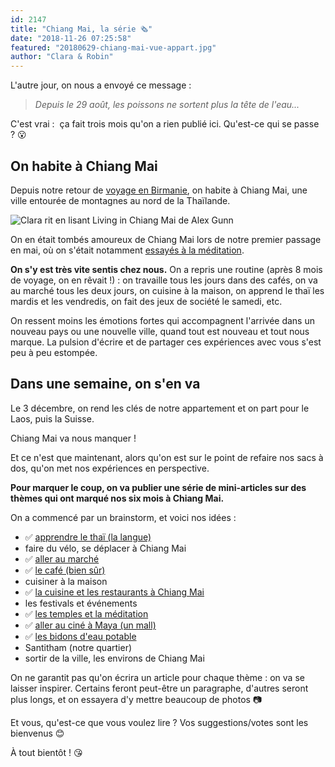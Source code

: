 ```yaml
---
id: 2147
title: "Chiang Mai, la série 🗞"
date: "2018-11-26 07:25:58"
featured: "20180629-chiang-mai-vue-appart.jpg"
author: "Clara & Robin"
---
```


L'autre jour, on nous a envoyé ce message :

> _Depuis le 29 août, les poissons ne sortent plus la tête de l'eau..._

C'est vrai :  ça fait trois mois qu'on a rien publié ici. Qu'est-ce qui se passe
? 😮

## On habite à Chiang Mai

Depuis notre retour de
[voyage en Birmanie](/un-mois-avec-florian-on-recapitule/), on habite à Chiang
Mai, une ville entourée de montagnes au nord de la Thaïlande.

![Clara rit en lisant Living in Chiang Mai de Alex Gunn](20180505-chiang-mai-living-in-chiang-mai.jpg)

On en était tombés amoureux de Chiang Mai lors de notre premier passage en mai,
où on s'était notamment
[essayés à la méditation](/inspirer-expirer-inspi-oh-un-avion/).

**On s'y est très vite sentis chez nous.** On a repris une routine (après 8 mois
de voyage, on en rêvait !) : on travaille tous les jours dans des cafés, on va
au marché tous les deux jours, on cuisine à la maison, on apprend le thaï les
mardis et les vendredis, on fait des jeux de société le samedi, etc.

On ressent moins les émotions fortes qui accompagnent l'arrivée dans un nouveau
pays ou une nouvelle ville, quand tout est nouveau et tout nous marque. La
pulsion d'écrire et de partager ces expériences avec vous s'est peu à peu
estompée.

## Dans une semaine, on s'en va

Le 3 décembre, on rend les clés de notre appartement et on part pour le Laos,
puis la Suisse.

Chiang Mai va nous manquer !

Et ce n'est que maintenant, alors qu'on est sur le point de refaire nos sacs à
dos, qu'on met nos expériences en perspective.

**Pour marquer le coup, on va publier une série de mini-articles sur des thèmes
qui ont marqué nos six mois à Chiang Mai.**

On a commencé par un brainstorm, et voici nos idées :

- ✅ [apprendre le thaï (la langue)](/chiang-mai-episode-4-apprendre-le-thai/)
- faire du vélo, se déplacer à Chiang Mai
- ✅ [aller au marché](/chiang-mai-episode-5-le-marche/)
- ✅ [le café (bien sûr)](/chiang-mai-episode-2-le-cafe/)
- cuisiner à la maison
- ✅
  [la cuisine et les restaurants à Chiang Mai](/chiang-mai-episode-6-manger-dehors/)
- les festivals et événements
- ✅ [les temples et la méditation](/inspirer-expirer-inspi-oh-un-avion/)
- ✅ [aller au ciné à Maya (un mall)](/chiang-mai-episode-1-le-cine-a-maya/)
- ✅ [les bidons d'eau potable](/chiang-mai-episode-3-notre-bidon-deau/)
- Santitham (notre quartier)
- sortir de la ville, les environs de Chiang Mai

On ne garantit pas qu'on écrira un article pour chaque thème : on va se laisser
inspirer. Certains feront peut-être un paragraphe, d'autres seront plus longs,
et on essayera d'y mettre beaucoup de photos 📷

Et vous, qu'est-ce que vous voulez lire ? Vos suggestions/votes sont les
bienvenus 😊

À tout bientôt ! 😘
